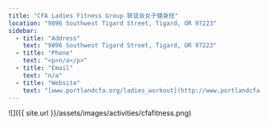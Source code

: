 ```yaml
---
title: "CFA Ladies Fitness Group 联谊会女子健身班"
location: "9896 Southwest Tigard Street, Tigard, OR 97223"
sidebar:
  - title: "Address"
    text: "9896 Southwest Tigard Street, Tigard, OR 97223"
  - title: "Phone"
    text: "<p>n/a</p>"
  - title: "Email"
    text: "n/a"
  - title: "Website"
    text: "[www.portlandcfa.org/ladies_workout](http://www.portlandcfa.org/ladies_workout)"
---
```


![]({{ site.url }}/assets/images/activities/cfafitness.png)
